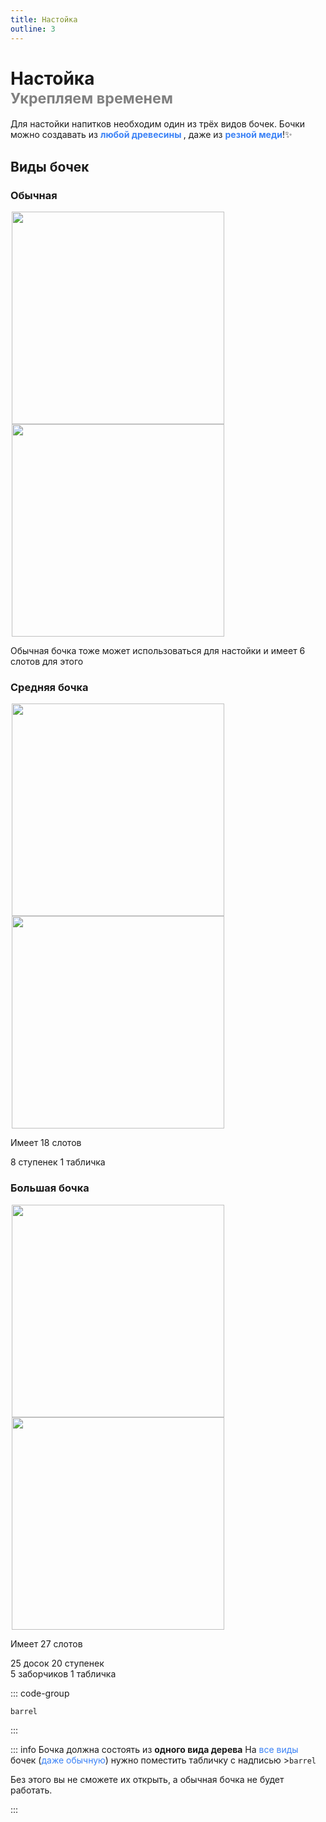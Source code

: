 ```yaml
---
title: Настойка
outline: 3
---
```


# Настойка <br/> <span style="color: gray;"><sup> Укрепляем временем </sup></span>

Для настойки напитков необходим один из трёх видов бочек.
Бочки можно создавать из **<span style="color: #3b82f6;">любой древесины </span>**, даже из **<span style="color: #3b82f6;">резной меди</span>**!✨

## Виды бочек
### Обычная

<img src="/BREWERY/Mechanics/Infusion/regular-1.avif" style="display: inline; margin: 0 2px; vertical-align: middle;  width: 340px; height: auto;" /><img src="/BREWERY/Mechanics/Infusion/regular-2.avif" style="display: inline; margin: 0 2px; vertical-align: middle;  width: 340px; height: auto;" />

Обычная бочка тоже может использоваться для настойки и имеет 6 слотов для этого

### Средняя бочка

<img src="/BREWERY/Mechanics/Infusion/medium-1.avif" style="display: inline; margin: 0 2px; vertical-align: middle;  width: 340px; height: auto;" /><img src="/BREWERY/Mechanics/Infusion/medium-2.avif" style="display: inline; margin: 0 2px; vertical-align: middle;  width: 340px; height: auto;" />

Имеет 18 слотов 

8 ступенек 
1 табличка 

### Большая бочка

<img src="/BREWERY/Mechanics/Infusion/large-1.avif" style="display: inline; margin: 0 2px; vertical-align: middle;  width: 340px; height: auto;" /><img src="/BREWERY/Mechanics/Infusion/large-2.avif" style="display: inline; margin: 0 2px; vertical-align: middle;  width: 340px; height: auto;" />

Имеет  27 слотов 

25 досок
20 ступенек  
5 заборчиков 
1 табличка 


::: code-group
``` [текст на табличке]
barrel
```
:::

::: info Бочка должна состоять из **одного вида дерева**
На <span style="color: #3b82f6;">все виды</span> бочек (<span style="color: #3b82f6;">даже обычную</span>) нужно поместить табличку с надписью >`barrel`

Без этого вы не сможете их открыть, а обычная бочка не будет работать.

:::